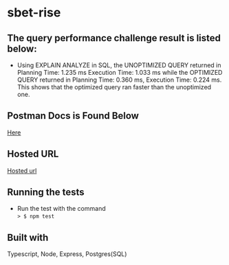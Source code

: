 # sbet-rise

## The query performance challenge result is listed below:

* Using EXPLAIN ANALYZE in SQL, the UNOPTIMIZED QUERY returned in Planning Time: 1.235 ms Execution Time: 1.033 ms while the OPTIMIZED QUERY returned in Planning Time: 0.360 ms, Execution Time: 0.224 ms. This shows that the optimized query ran faster than the unoptimized one.

## Postman Docs is Found Below
[Here](https://documenter.getpostman.com/view/2851236/2s9Y5YT3Md)

## Hosted URL
[Hosted url](https://sbet-rise.onrender.com/v1)

## Running the tests
* Run the test with the command  
`> $ npm test`

## Built with
Typescript,
Node,
Express,
Postgres(SQL)

